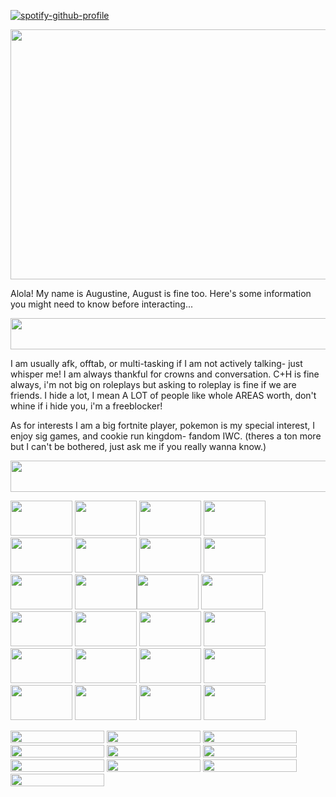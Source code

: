 [![spotify-github-profile](https://spotify-github-profile.kittinanx.com/api/view?uid=z3r9frkfhicg6k9gpgdk726tg&cover_image=true&theme=novatorem&show_offline=false&background_color=121212&interchange=false&bar_color=53b14f&bar_color_cover=true)](https://github.com/kittinan/spotify-github-profile)

<img width="650" height="400" src="https://files.catbox.moe/loswi2.webp">
<p align="left">
Alola! My name is Augustine, August is fine too. Here's some information you might need to know before interacting...
  <p align="left">
  <img width="900" height="50" src="https://64.media.tumblr.com/c70f686f0b27b83aa11e98456a8d33c5/1a7499e8ed08e8b1-4a/s1280x1920/4dbd24a66678b2dcc55719f86a591ed628384dde.pnj">
   <p align="left"> 
I am usually afk, offtab, or multi-tasking if I am not actively talking- just whisper me! I am always thankful for crowns and conversation. C+H is fine always, i'm not big on roleplays but asking to roleplay is fine if we are friends. I hide a lot, I mean A LOT of people like whole AREAS worth, don't whine if i hide you, i'm a freeblocker! 
  <p align="left"> 
  As for interests I am a big fortnite player, pokemon is my special interest, I enjoy sig games, and cookie run kingdom- fandom IWC. (theres a ton more but I can't be bothered, just ask me if you really wanna know.)
  <p align="left">
  <img width="900" height="50" src="https://64.media.tumblr.com/c70f686f0b27b83aa11e98456a8d33c5/1a7499e8ed08e8b1-4a/s1280x1920/4dbd24a66678b2dcc55719f86a591ed628384dde.pnj">
    <p align="center">
 <p align="left">            <img width="99" height="56" src="https://files.catbox.moe/ywf54q.png"> <img width="99" height="56" src="https://files.catbox.moe/t88842.png"> <img width="99" height="56" src="https://files.catbox.moe/k2frcy.jpg"> <img width="99" height="56" src="https://adriansblinkiecollection.neocities.org/stamps/e81.png"> <img width="99" height="56" src="https://adriansblinkiecollection.neocities.org/stamps/d41.gif"> <img width="99" height="56" src="https://64.media.tumblr.com/d3e9da4bf128a30c83f73dceaabd54e6/3c74d06b377fdc9b-9b/s100x200/52a8c91de884d9195a9b3024f5c9ba0c5cd0f9b9.gifv"> <img width="99" height="56" src="https://adriansblinkiecollection.neocities.org/stamps/e72.gif"> <img width="99" height="56" src="https://64.media.tumblr.com/c065e352d7c8243e6eeb958b4aaf581f/0bd78036aee0e21f-3b/s250x400/18525e6e38d497aa4afcba34ab5743034e8e8772.pnj">
<img width="99" height="56" src="https://files.catbox.moe/ofl7j4.png"> <img width="99" height="56" src="https://files.catbox.moe/yycwql.png"><img width="99" height="56" src="https://files.catbox.moe/5epctj.png"> <img width="99" height="56" src="https://files.catbox.moe/s8s3jh.png"> <img width="99" height="56" src="https://adriansblinkiecollection.neocities.org/stamps/d53.png"> <img width="99" height="56" src="https://64.media.tumblr.com/43deb95ee0a117ae092ead74bab30178/2cd9aa4fd4a4f3ce-4e/s100x200/2c16ee7f89179e06861ca66379c9cfacce2d3285.pnj"> <img width="99" height="56" src="https://64.media.tumblr.com/7c645c69496f61623b42f0a5097c377e/d89a217cff98c1f1-6a/s100x200/367d4a43cf1c5183530b29268b2d60fe850692bc.pnj"> <img width="99" height="56" src="https://adriansblinkiecollection.neocities.org/stamps/a52.png"> <img width="99" height="56" src="https://64.media.tumblr.com/074fe9304d0d4eab667439d6a71c6626/ae12f59c5b81d0e4-d4/s100x200/4b1a1a58acc5624da5254ca890c8013f4456defe.pnj"> <img width="99" height="56" src="https://camo.githubusercontent.com/51d5344ee60882e6b48a413f1e42bf512bdce398472d3e86f9e83a03f28fa6f1/68747470733a2f2f692e696d6775722e636f6d2f454f38724243392e706e67"> <img width="99" height="56" src="https://64.media.tumblr.com/1f2c5f2382fbe21ef7bf4d04a68250c2/8574ac30b86e31bd-f1/s100x200/67a1ed42f850493804976edc18324b5625701758.pnj"> <img width="99" height="56" src="https://64.media.tumblr.com/2fc10f04885fb5c75198554d7965f754/33482cf83af8f0c3-61/s100x200/b75c346ada5920a53967174d88194ea5ccfd425a.pnj"> <img width="99" height="56" src="https://64.media.tumblr.com/a0f771bacba0c84f88c6143049200114/e1bd423b1425f262-d9/s100x200/431e53bc662324aa15de0caf0bb2323c73f89b82.pnj"> <img width="99" height="56" src="https://64.media.tumblr.com/a8004500e4c2b15090014d036f86e2be/c167d9cc7e634732-42/s250x400/32b52d61843516569394ec84a79864ecaeca7e43.gifv"> <img width="99" height="56" src="https://64.media.tumblr.com/fe47a05eb46051ba8fa809e1446d4068/530740847f7bcfc8-24/s100x200/e9cf5ea762bf3a8ef70e8e3824b59d0aaaa3b294.gifv"> <img width="99" height="56" src="https://64.media.tumblr.com/dda7150b9f485c678e8f7fd435025db3/54c7ecb7b166b31a-5d/s100x200/41393785318a1c76a8742c2ced34468a31415e1e.gifv"> 
 <p align="left">
 <img width="150" height=" 20" src="https://files.catbox.moe/bq9fdf.gif"> <img width="150" height=" 20" src="https://adriansblinkiecollection.neocities.org/e48.gif"> <img width="150" height=" 20" src="https://adriansblinkiecollection.neocities.org/y45.gif"> <img width="150" height=" 20" src="https://64.media.tumblr.com/0ebba78e449e15cb7c3996e5b2707b68/b3ceca1915ddb67d-9d/s250x400/97c225a5ddd76cbabe860ba9ad71d44951806cf0.gifv"> <img width="150" height=" 20" src="https://adriansblinkiecollection.neocities.org/k17.gif"> <img width="150" height=" 20" src="https://adriansblinkiecollection.neocities.org/s9.gif"> <img width="150" height=" 20" src="https://adriansblinkiecollection.neocities.org/43.gif"> <img width="150" height=" 20" src="https://adriansblinkiecollection.neocities.org/m8.gif"> <img width="150" height=" 20" src="https://adriansblinkiecollection.neocities.org/k13.gif"> <img width="150" height=" 20" src="https://adriansblinkiecollection.neocities.org/x9.gif">
